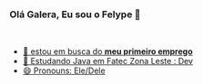 ### Olá Galera, Eu sou o Felype 👋

<div>
  <a href ="https://github.com/FelypeDantas">

<div style = "Display: inline block"><br>
  
</div>


- 🔭 estou em busca do <strong> meu primeiro emprego </strong>
- 🌱 Estudando Java em Fatec Zona Leste : Dev 
- 😄 Pronouns: Ele/Dele
